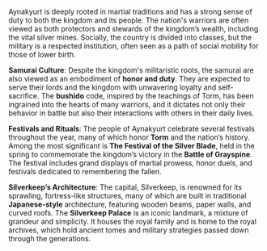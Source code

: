 Aynakyurt is deeply rooted in martial traditions and has a strong sense of duty to both the kingdom and its people. The nation's warriors are often viewed as both protectors and stewards of the kingdom’s wealth, including the vital silver mines. Socially, the country is divided into classes, but the military is a respected institution, often seen as a path of social mobility for those of lower birth.

**Samurai Culture**: Despite the kingdom's militaristic roots, the samurai are also viewed as an embodiment of **honor and duty**. They are expected to serve their lords and the kingdom with unwavering loyalty and self-sacrifice. The **bushido** code, inspired by the teachings of Torm, has been ingrained into the hearts of many warriors, and it dictates not only their behavior in battle but also their interactions with others in their daily lives.

**Festivals and Rituals**: The people of Aynakyurt celebrate several festivals throughout the year, many of which honor **Torm** and the nation’s history. Among the most significant is **The Festival of the Silver Blade**, held in the spring to commemorate the kingdom’s victory in the **Battle of Grayspine**. The festival includes grand displays of martial prowess, honor duels, and festivals dedicated to remembering the fallen.

**Silverkeep’s Architecture**: The capital, Silverkeep, is renowned for its sprawling, fortress-like structures, many of which are built in traditional **Japanese-style** architecture, featuring wooden beams, paper walls, and curved roofs. The **Silverkeep Palace** is an iconic landmark, a mixture of grandeur and simplicity. It houses the royal family and is home to the royal archives, which hold ancient tomes and military strategies passed down through the generations.